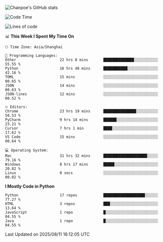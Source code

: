 ![Chanpoe's GitHub stats](https://github-readme-stats.vercel.app/api?username=Chanpoe&show_icons=true&count_private=true&theme=cobalt)

<!--START_SECTION:waka-->
![Code Time](http://img.shields.io/badge/Code%20Time-821%20hrs%2026%20mins-blue)

![Lines of code](https://img.shields.io/badge/From%20Hello%20World%20I%27ve%20Written-1.7%20million%20lines%20of%20code-blue)

📊 **This Week I Spent My Time On** 

```text
🕑︎ Time Zone: Asia/Shanghai

💬 Programming Languages: 
Other                    22 hrs 8 mins       ██████████████░░░░░░░░░░░   55.55 % 
Python                   16 hrs 48 mins      ███████████░░░░░░░░░░░░░░   42.16 % 
TOML                     15 mins             ░░░░░░░░░░░░░░░░░░░░░░░░░   00.65 % 
JSON                     14 mins             ░░░░░░░░░░░░░░░░░░░░░░░░░   00.63 % 
JSON-lines               12 mins             ░░░░░░░░░░░░░░░░░░░░░░░░░   00.52 % 

🔥 Editors: 
Chrome                   23 hrs 19 mins      ███████████████░░░░░░░░░░   58.53 % 
PyCharm                  9 hrs 14 mins       ██████░░░░░░░░░░░░░░░░░░░   23.21 % 
Cursor                   7 hrs 1 min         ████░░░░░░░░░░░░░░░░░░░░░   17.62 % 
VS Code                  15 mins             ░░░░░░░░░░░░░░░░░░░░░░░░░   00.64 % 

💻 Operating System: 
Mac                      31 hrs 32 mins      ████████████████████░░░░░   79.16 % 
Windows                  8 hrs 17 mins       █████░░░░░░░░░░░░░░░░░░░░   20.82 % 
Linux                    0 secs              ░░░░░░░░░░░░░░░░░░░░░░░░░   00.02 % 
```

**I Mostly Code in Python** 

```text
Python                   17 repos            ███████████████████░░░░░░   77.27 % 
HTML                     3 repos             ███░░░░░░░░░░░░░░░░░░░░░░   13.64 % 
JavaScript               1 repo              █░░░░░░░░░░░░░░░░░░░░░░░░   04.55 % 
Java                     1 repo              █░░░░░░░░░░░░░░░░░░░░░░░░   04.55 % 
```




 Last Updated on 2025/08/11 16:12:05 UTC
<!--END_SECTION:waka-->
